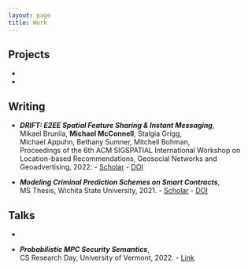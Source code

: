 ```yaml
---
layout: page
title: Work
---
```



## Projects

- 

- 


## Writing

- _**DRIFT: E2EE Spatial Feature Sharing & Instant Messaging**_, <br> Mikael Brunila, **Michael McConnell**, Stalgia Grigg, <br> Michael Appuhn, Bethany Sumner, Mitchell Bohman, <br> Proceedings of the 6th ACM SIGSPATIAL International Workshop on Location-based Recommendations, Geosocial Networks and Geoadvertising, 2022. - [Scholar](https://scholar.google.com/citations?view_op=view_citation&hl=en&citation_for_view=k-MfymQAAAAJ:d1gkVwhDpl0C) - [DOI](https://dl.acm.org/doi/abs/10.1145/3557992.3565987)

- _**Modeling Criminal Prediction Schemes on Smart Contracts**_, <br> MS Thesis, Wichita State University, 2021. - [Scholar](https://scholar.google.com/citations?view_op=view_citation&hl=en&citation_for_view=k-MfymQAAAAJ:u-x6o8ySG0sC) - [DOI](https://soar.wichita.edu/handle/10057/21596)

## Talks

- 

- _**Probabilistic MPC Security Semantics**_, <br> CS Research Day, University of Vermont, 2022. - [Link](https://www.uvm.edu/~jonaolap/csrd/2022.html#t9-abstract)
